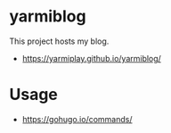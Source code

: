 # yarmiblog

This project hosts my blog.
* https://yarmiplay.github.io/yarmiblog/

# Usage
* https://gohugo.io/commands/
